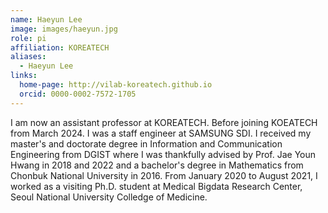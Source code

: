 ```yaml
---
name: Haeyun Lee
image: images/haeyun.jpg
role: pi
affiliation: KOREATECH
aliases:
  - Haeyun Lee
links:
  home-page: http://vilab-koreatech.github.io
  orcid: 0000-0002-7572-1705
---
```


I am now an assistant professor at KOREATECH. Before joining KOEATECH from March 2024. I was a staff engineer at SAMSUNG SDI. I received my master's and doctorate degree in Information and Communication Engineering from DGIST where I was thankfully advised by Prof. Jae Youn Hwang in 2018 and 2022 and a bachelor's degree in Mathematics from Chonbuk National University in 2016.  From January 2020 to August 2021, I worked as a visiting Ph.D. student at Medical Bigdata Research Center, Seoul National University Colledge of Medicine.
